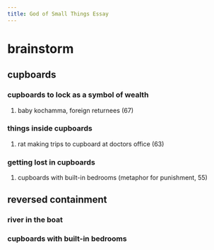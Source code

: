 ```yaml
---
title: God of Small Things Essay
---
```


# brainstorm

## cupboards

### cupboards to lock as a symbol of wealth

1.  baby kochamma, foreign returnees (67)

### things inside cupboards

1.  rat making trips to cupboard at doctors office (63)

### getting lost in cupboards

1.  cupboards with built-in bedrooms (metaphor for punishment, 55)

## reversed containment

### river in the boat

### cupboards with built-in bedrooms
